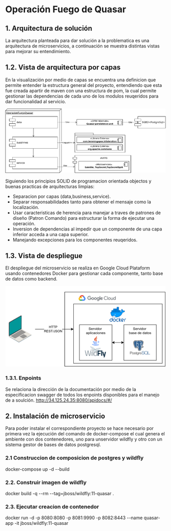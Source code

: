 # Operación Fuego de Quasar

## 1. Arquitectura de solución
La arquitectura planteada para dar solución a la problematica es una arquitectura de microservicios, a continuación se muestra distintas vistas para mejorar su entendimiento.

## 1.2. Vista de arquitectura por capas
En la visualización por medio de capas se encuentra una definicion que permite entender la estructura general del proyecto, entendiendo que esta fue creada apartir de maven con una estructura de pom, la cual permite gestionar las dependencias de cada uno de los modulos reuqeridos para dar funcionalidad al servicio.

![](https://raw.githubusercontent.com/jhonfredy901/quasarOperation/master/OperacionFuegoQuasar/apidocs/capas.png?token=GHSAT0AAAAAABQW3THBP6NWHALIWSZGFQ3QYPLLUSQ)

Siguiendo los principios SOLID de programacion orientada objectos y buenas practicas de arquitecturas limpias: 
* Separacion por capas (data,business,service).
* Separar responsabilidades tanto para obtener el mensaje como la localización.
* Usar caracteristicas de herencia para manejar a traves de patrones de diseño (Patron Comando) para estructurar la forma de ejecutar una operación.
* Inversion de dependencias al impedir que un componente de una capa inferior acceda a una capa superior.
* Manejando excepciones para los componentes reuqeridos.


## 1.3. Vista de despliegue
El despliegue del microservicio se realiza en Google Cloud Plataform usando contenedores Docker para gestionar cada componente, tanto base de datos como backend.

 ![](https://raw.githubusercontent.com/jhonfredy901/quasarOperation/master/OperacionFuegoQuasar/apidocs/vistaDespliegue.png?token=GHSAT0AAAAAABQW3THBCG7N2DEZNBKUPMGKYPLLV5A)

### 1.3.1. Enpoints
Se relaciona la dirección de la documentación por medio de la especificacion swagger de todos los enpoints disponibles para el manejo de a soulción.
http://34.125.24.35:8080/apidocs/#/


## 2. Instalación de microservicio
Para poder instalar el correspondiente proyecto se hace necesario por primera vez la ejecución del comando de docker-compose el cual genera el ambiente con dos contenedores, uno para unservidor wildfly y otro con un sistema gestor de bases de datos postgresql.

### 2.1 Construccion de composicion de postgres y wildfly
docker-compose up -d --build

### 2.2. Construir imagen de wildfly
docker build -q --rm --tag=jboss/wildfly:11-quasar .

### 2.3. Ejecutar creacion de contenedor
docker run -d -p 8080:8080 -p 8081:9990 -p 8082:8443 --name quasar-app -it jboss/wildfly:11-quasar
